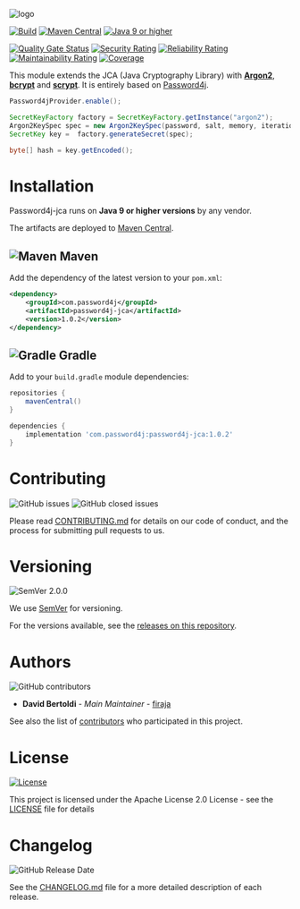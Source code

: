 ![logo](https://i.imgur.com/m7Zr8cf.png "Password4j JCA")

[![Build](https://github.com/Password4j/password4j-jca/actions/workflows/build.yml/badge.svg)](https://github.com/Password4j/password4j-jca/actions/workflows/build.yml)
[![Maven Central](https://maven-badges.herokuapp.com/maven-central/com.password4j/password4j-jca/badge.svg?color=purple)](https://maven-badges.herokuapp.com/maven-central/com.password4j/password4j-jca)
[![Java 9 or higher](https://img.shields.io/badge/JDK-9%2B-007396)](https://docs.oracle.com/javase/9/)

[![Quality Gate Status](https://sonarcloud.io/api/project_badges/measure?project=Password4j_password4j-jca&metric=alert_status)](https://sonarcloud.io/dashboard?id=Password4j_password4j-jca)
[![Security Rating](https://sonarcloud.io/api/project_badges/measure?project=Password4j_password4j-jca&metric=security_rating)](https://sonarcloud.io/dashboard?id=Password4j_password4j-jca)
[![Reliability Rating](https://sonarcloud.io/api/project_badges/measure?project=Password4j_password4j-jca&metric=reliability_rating)](https://sonarcloud.io/dashboard?id=Password4j_password4j-jca)
[![Maintainability Rating](https://sonarcloud.io/api/project_badges/measure?project=Password4j_password4j-jca&metric=sqale_rating)](https://sonarcloud.io/dashboard?id=Password4j_password4j-jca)
[![Coverage](https://sonarcloud.io/api/project_badges/measure?project=Password4j_password4j-jca&metric=coverage)](https://sonarcloud.io/dashboard?id=Password4j_password4j-jca)

This module extends the JCA (Java Cryptography Library) with **[Argon2](https://en.wikipedia.org/wiki/Argon2)**, **[bcrypt](https://en.wikipedia.org/wiki/Bcrypt)** and **[scrypt](https://en.wikipedia.org/wiki/Scrypt)**. It is entirely based on [Password4j](https://github.com/Password4j/password4j).


```java
Password4jProvider.enable();

SecretKeyFactory factory = SecretKeyFactory.getInstance("argon2");
Argon2KeySpec spec = new Argon2KeySpec(password, salt, memory, iterations, parallelization, length, type, version);
SecretKey key =  factory.generateSecret(spec);

byte[] hash = key.getEncoded();
```

# Installation
Password4j-jca runs on **Java 9 or higher versions** by any vendor.

The artifacts are deployed to [Maven Central](https://search.maven.org/).
## ![Maven](https://i.imgur.com/2TZzobp.png?1) Maven
Add the dependency of the latest version to your `pom.xml`:
```xml
<dependency>
    <groupId>com.password4j</groupId>
    <artifactId>password4j-jca</artifactId>
    <version>1.0.2</version>
</dependency>
```

## ![Gradle](https://i.imgur.com/qtc6bXq.png?1) Gradle
Add to your `build.gradle` module dependencies:
```groovy
repositories {
    mavenCentral()
}

dependencies {
    implementation 'com.password4j:password4j-jca:1.0.2'
}
```

# Contributing
![GitHub issues](https://img.shields.io/github/issues/Password4j/password4j-jca?color=success)
![GitHub closed issues](https://img.shields.io/github/issues-closed/Password4j/password4j-jca)

Please read [CONTRIBUTING.md](CONTRIBUTING.md) for details on our code of conduct, and the process for submitting pull requests to us.

# Versioning
![SemVer 2.0.0](https://img.shields.io/badge/SemVer-2.0.0-orange)

We use [SemVer](http://semver.org/) for versioning.

For the versions available, see the [releases on this repository](https://github.com/Password4j/password4j/releases).

# Authors
![GitHub contributors](https://img.shields.io/github/contributors/Password4j/password4j-jca)

* **David Bertoldi** - *Main Maintainer* - [firaja](https://github.com/firaja)

See also the list of [contributors](https://github.com/Password4j/password4j/contributors) who participated in this project.

# License
[![License](https://img.shields.io/badge/License-Apache%202.0-blue.svg)](https://opensource.org/licenses/Apache-2.0)

This project is licensed under the Apache License 2.0 License - see the [LICENSE](LICENSE) file for details


# Changelog
![GitHub Release Date](https://img.shields.io/github/release-date/Password4j/password4j-jca)

See the [CHANGELOG.md](CHANGELOG.md) file for a more detailed description of each release.
